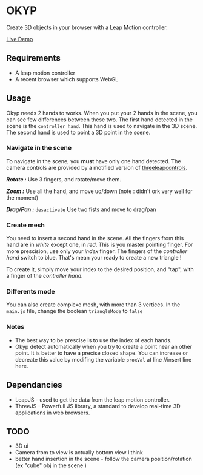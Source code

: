 OKYP
====

Create 3D objects in your browser with a Leap Motion controller.

[Live Demo](http://marcteyssier.com/experiment/okyp/)


## Requirements

* A leap motion controller
* A recent browser which supports WebGL

## Usage

Okyp needs 2 hands to works. When you put your 2 hands in the scene, you can see few differences between these two. The first hand detected in the scene is the `controller hand`. This hand is used to navigate in the 3D scene. The second hand is used to point a 3D point in the scene.


### Navigate in the scene

To navigate in the scene, you **must** have only one hand detected.
The camera controls are provided by a motified version of [threeleapcontrols](https://github.com/torstensprenger/threeleapcontrols). 

***Rotate :*** Use 3 fingers, and rotate/move them.

***Zoom :*** Use all the hand, and move uo/down (note : didn't ork very well for the moment)

***Drag/Pan :*** `desactivate` Use two fists and move to drag/pan 

### Create mesh

You need to insert a second hand in the scene. All the fingers from this hand are in *white* except one, in *red*. This is you master pointing finger. For more prescision, use only your *index* finger. The fingers of the *controller hand* switch to blue. That's mean your ready to create a new triangle !

To create it, simply move your index to the desired position, and "tap", with a finger of the *controller hand*.



### Differents mode

You can also create complexe mesh, with more than 3 vertices.
In the `main.js` file, change the boolean `triangleMode` to `false`

### Notes

* The best way to be prescise is to use the index of each hands.
* Okyp detect automatically when you try to create a point near an other point. It is better to have a precise closed shape. You can increase or decreate this value by modifing the variable `proxVal` at line //insert line here.

## Dependancies

* LeapJS - used to get the data from the leap motion controller.
* ThreeJS - Powerfull JS library, a standard to develop real-time 3D applications in web browsers.

## TODO

* 3D ui
* Camera from to view is actually bottom view I think
* better hand insertion in the scene - follow the camera position/rotation (ex "cube" obj in the scene )



